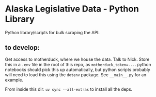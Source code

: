 # Alaska Legislative Data - Python Library

Python library/scripts for bulk scraping the API.

## to develop:

Get access to motherduck, where we house the data.
Talk to Nick.
Store this in a `.env` file in the root of this repo, as `motherduck_token=...`.
python notebooks should pick this up automatically,
but python scripts probably will need to load this using the `dotenv` package.
See `__main__.py` for an example.

From inside this dir: `uv sync --all-extras` to install all the deps.